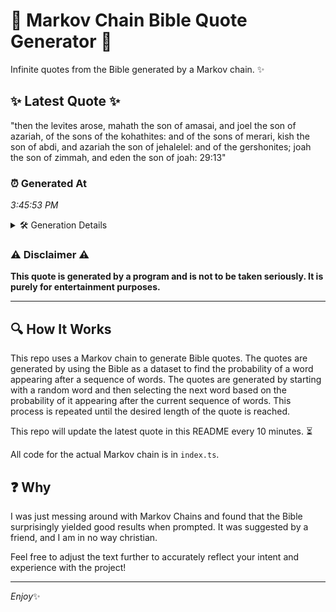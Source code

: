 # 📖 Markov Chain Bible Quote Generator 📖

Infinite quotes from the Bible generated by a Markov chain. ✨

## ✨ Latest Quote ✨
"then the levites arose, mahath the son of amasai, and joel the son of azariah, of the sons of the kohathites: and of the sons of merari, kish the son of abdi, and azariah the son of jehalelel: and of the gershonites; joah the son of zimmah, and eden the son of joah: 29:13"

### ⏰ Generated At
*3:45:53 PM*

<details>
    <summary>🛠️ Generation Details</summary>
    <p>
        <strong>🌱 Seed:</strong> then<br>
        <strong>🔄 Iterations:</strong> 53<br>
        <strong>📜 Context History:</strong><br>[ then ]: the<br>[ then, the ]: levites<br>[ then, the, levites ]: arose,<br>[ then, the, levites, arose, ]: mahath<br>[ then, the, levites, arose,, mahath ]: the<br>[ then, the, levites, arose,, mahath, the ]: son<br>[ the, levites, arose,, mahath, the, son ]: of<br>[ levites, arose,, mahath, the, son, of ]: amasai,<br>[ arose,, mahath, the, son, of, amasai, ]: and<br>[ mahath, the, son, of, amasai,, and ]: joel<br>[ the, son, of, amasai,, and, joel ]: the<br>[ son, of, amasai,, and, joel, the ]: son<br>[ of, amasai,, and, joel, the, son ]: of<br>[ amasai,, and, joel, the, son, of ]: azariah,<br>[ and, joel, the, son, of, azariah, ]: of<br>[ joel, the, son, of, azariah,, of ]: the<br>[ the, son, of, azariah,, of, the ]: sons<br>[ son, of, azariah,, of, the, sons ]: of<br>[ of, azariah,, of, the, sons, of ]: the<br>[ azariah,, of, the, sons, of, the ]: kohathites:<br>[ of, the, sons, of, the, kohathites: ]: and<br>[ the, sons, of, the, kohathites:, and ]: of<br>[ sons, of, the, kohathites:, and, of ]: the<br>[ of, the, kohathites:, and, of, the ]: sons<br>[ the, kohathites:, and, of, the, sons ]: of<br>[ kohathites:, and, of, the, sons, of ]: merari,<br>[ and, of, the, sons, of, merari, ]: kish<br>[ of, the, sons, of, merari,, kish ]: the<br>[ the, sons, of, merari,, kish, the ]: son<br>[ sons, of, merari,, kish, the, son ]: of<br>[ of, merari,, kish, the, son, of ]: abdi,<br>[ merari,, kish, the, son, of, abdi, ]: and<br>[ kish, the, son, of, abdi,, and ]: azariah<br>[ the, son, of, abdi,, and, azariah ]: the<br>[ son, of, abdi,, and, azariah, the ]: son<br>[ of, abdi,, and, azariah, the, son ]: of<br>[ abdi,, and, azariah, the, son, of ]: jehalelel:<br>[ and, azariah, the, son, of, jehalelel: ]: and<br>[ azariah, the, son, of, jehalelel:, and ]: of<br>[ the, son, of, jehalelel:, and, of ]: the<br>[ son, of, jehalelel:, and, of, the ]: gershonites;<br>[ of, jehalelel:, and, of, the, gershonites; ]: joah<br>[ jehalelel:, and, of, the, gershonites;, joah ]: the<br>[ and, of, the, gershonites;, joah, the ]: son<br>[ of, the, gershonites;, joah, the, son ]: of<br>[ the, gershonites;, joah, the, son, of ]: zimmah,<br>[ gershonites;, joah, the, son, of, zimmah, ]: and<br>[ joah, the, son, of, zimmah,, and ]: eden<br>[ the, son, of, zimmah,, and, eden ]: the<br>[ son, of, zimmah,, and, eden, the ]: son<br>[ of, zimmah,, and, eden, the, son ]: of<br>[ zimmah,, and, eden, the, son, of ]: joah:<br>[ and, eden, the, son, of, joah: ]: 29:13<br>
    </p>
</details>

### ⚠️ Disclaimer ⚠️
**This quote is generated by a program and is not to be taken seriously. It is purely for entertainment purposes.**

---

## 🔍 How It Works

This repo uses a Markov chain to generate Bible quotes. The quotes are generated by using the Bible as a dataset to find the probability of a word appearing after a sequence of words. The quotes are generated by starting with a random word and then selecting the next word based on the probability of it appearing after the current sequence of words. This process is repeated until the desired length of the quote is reached.

This repo will update the latest quote in this README every 10 minutes. ⏳

All code for the actual Markov chain is in `index.ts`.

## ❓ Why

I was just messing around with Markov Chains and found that the Bible surprisingly yielded good results when prompted. 
It was suggested by a friend, and I am in no way christian.

Feel free to adjust the text further to accurately reflect your intent and experience with the project!

---

*Enjoy*✨
